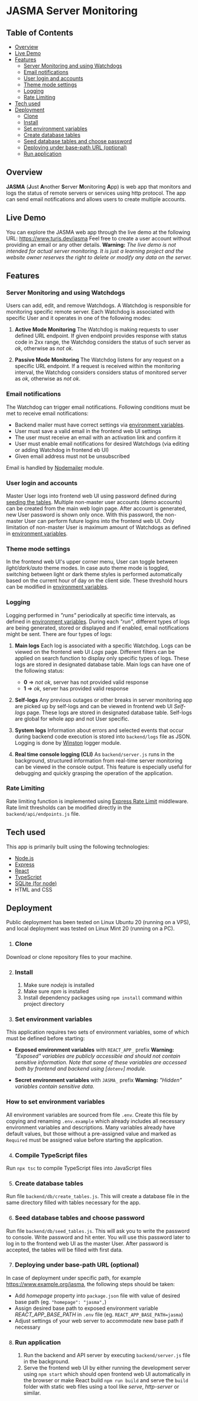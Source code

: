 # JASMA Server Monitoring

## Table of Contents
- [Overview](#overview)
- [Live Demo](#live-demo)
- [Features](#features)
  - [Server Monitoring and using Watchdogs](#server-monitoring-and-using-watchdogs)
  - [Email notifications](#email-notifications)
  - [User login and accounts](#user-login-and-accounts)
  - [Theme mode settings](#theme-mode-settings)
  - [Logging](#logging)
  - [Rate Limiting](#rate-limiting)
- [Tech used](#tech-used)
- [Deployment](#deployment)
  - [Clone](#clone)
  - [Install](#install)
  - [Set environment variables](#set-environment-variables)
  - [Create database tables](#create-database-tables)
  - [Seed database tables and choose password](#seed-database-tables-and-choose-password)
  - [Deploying under base-path URL (optional)](#deploying-under-base-path-url-optional)
  - [Run application](#run-application)

## Overview
**JASMA** (**J**ust **A**nother **S**erver **M**onitoring **A**pp) is web app that monitors and logs the status of remote servers or services using http protocol. The app can send email notifications and allows users to create multiple accounts.

## Live Demo
You can explore the JASMA web app through the live demo at the following URL: https://www.turis.dev/jasma
Feel free to create a user account without providing an email or any other details.
**Warning:** *The live demo is not intended for actual server monitoring. It is just a learning project and the website owner reserves the right to delete or modify any data on the server.*

## Features

### Server Monitoring and using Watchdogs
Users can add, edit, and remove Watchdogs. A Watchdog is responsible for monitoring specific remote server. Each Watchdog is associated with specific User and it operates in one of the following modes:

1. **Active Mode Monitoring**
The Watchdog is making requests to user defined URL endpoint. If given endpoint provides response with status code in 2xx range, the Watchdog considers the status of such server as *ok*, otherwise as *not ok*.

2. **Passive Mode Monitoring**
The Watchdog listens for any request on a specific URL endpoint. If a request is received within the monitoring interval, the Watchdog considers considers status of monitored server as *ok*, otherwise as *not ok*.

### Email notifications
The Watchdog can trigger email notifications. Following conditions must be met to receive email notifications:
 - Backend mailer must have correct settings via [environment variables](#set-environment-variables).
 - User must save a valid email in the frontend web UI settings
 - The user must receive an email with an activation link and confirm it
 - User must enable email notifications for desired Watchdogs (via editing or adding Watchdog in frontend eb UI)
 - Given email address must not be unsubscribed

Email is handled by [Nodemailer](https://nodemailer.com/) module.

### User login and accounts
Master User logs into frontend web UI using password defined during [seeding the tables](#seed-database-tables-and-choose-password).
Multiple non-master user accounts (demo accounts) can be created from the main web login page. After account is generated, new User password is shown only once. With this password, the non-master User can perform future logins into the frontend web UI. Only limitation of non-master User is maximum amount of Watchdogs as defined in [environment variables](#set-environment-variables).

### Theme mode settings
In the frontend web UI's upper corner menu, User can toggle between *light/dark/auto* theme modes. In case auto theme mode is toggled, switching between light or dark theme styles is performed automatically based on the current hour of day on the client side. These threshold hours can be modified in [environment variables](#set-environment-variables).

### Logging
Logging performed in *"runs"* periodically at specific time intervals, as defined in [environment variables](#set-environment-variables). During each *"run"*, different types of logs are being generated, stored or displayed and if enabled, email notifications might be sent. There are four types of logs:

1. **Main logs**
Each log is associated with a specific Watchdog. Logs can be viewed on the frontend web UI *Logs* page. Different filters can be applied on search function to display only specific types of logs. These logs are stored in designated database table. Main logs can have one of the following status:

    - **0** => *not ok*, server has not provided valid response
    - **1** => *ok*, server has provided valid response

2. **Self-logs**
Any previous outages or other breaks in server monitoring app are picked up by self-logs and can be viewed in frontend web UI *Self-logs* page.
These logs are stored in designated database table. Self-logs are global for whole app and not User specific.

3. **System logs**
Information about errors and selected events that occur during backend code execution is stored into `backend/logs` file as JSON. Logging is done by [Winston](https://www.npmjs.com/package/winston) logger module.

4. **Real time console logging (CLI)**
As `backend/server.js` runs in the background, structured information from real-time server monitoring can be viewed in the console output. This feature is especially useful for debugging and quickly grasping the operation of the application.

### Rate Limiting
Rate limiting function is implemented using [Express Rate Limit](https://www.npmjs.com/package/express-rate-limit) middleware. Rate limit thresholds can be modified directly in the `backend/api/endpoints.js` file.

## Tech used
This app is primarily built using the following technologies:
- [Node.js](https://nodejs.org)
- [Express](https://expressjs.com/)
- [React](https://react.dev)
- [TypeScript](https://www.typescriptlang.org/)
- [SQLite (for node)](https://github.com/TryGhost/node-sqlite3)
- HTML and CSS

## Deployment
Public deployment has been tested on Linux Ubuntu 20 (running on a VPS), and local deployment was tested on Linux Mint 20 (running on a PC).

1. ### Clone
Download or clone repository files to your machine.

2. ### Install
    1. Make sure *nodejs* is installed
    2. Make sure *npm* is installed
    3. Install dependency packages using `npm install` command within project directory

3. ### Set environment variables
This application requires two sets of environment variables, some of which must be defined before starting:

  - **Exposed environment variables** with `REACT_APP_` prefix
**Warning:** *"Exposed" variables are publicly accessible and should not contain sensitive information. Note that some of these variables are accessed both by frontend and backend using [`dotenv`] module.*

  - **Secret environment variables** with `JASMA_` prefix
**Warning:** *"Hidden" variables contain sensitive data.*

### How to set environment variables
All environment variables are sourced from file `.env`. Create this file by copying and renaming `.env.example` which already includes all necessary environment variables and descriptions. Many variables already have default values, but those without a pre-assigned value and marked as `Required` must be assigned value before starting the application.

4. ### Compile TypeScript files
Run `npx tsc` to compile TypeScript files into JavaScript files

5. ### Create database tables
Run file `backend/db/create_tables.js`. This will create a database file in the same directory filled with tables necessary for the app.

6. ### Seed database tables and choose password
Run file `backend/db/seed_tables.js`. This will ask you to write the password to console. Write password and hit enter. You will use this password later to log in to the frontend web UI as the master User. After password is accepted, the tables will be filled with first data.

7. ### Deploying under base-path URL (optional)
In case of deployment under specific path, for example https://www.example.org/jasma, the following steps should be taken:
 - Add *homepage* property into `package.json` file with value of desired base path (eg. `"homepage": "jasma",`)
 - Assign desired base path to exposed environment variable *REACT_APP_BASE_PATH* in `.env` file (eg. `REACT_APP_BASE_PATH=jasma`)
 - Adjust settings of your web server to accommodate new base path if necessary

8. ### Run application
    1. Run the backend and API server by executing `backend/server.js` file in the background.
    2. Serve the frontend web UI by either running the development server using `npm start` which should open frontend web UI automatically in the browser or make React build `npm run build` and serve the `build` folder with static web files using a tool like *serve*, *http-server* or similar.
